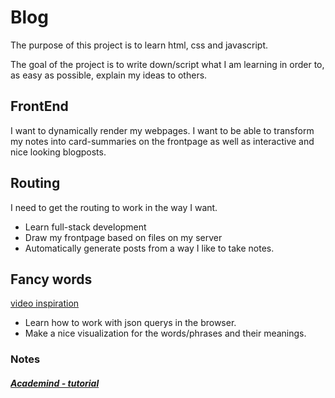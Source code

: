 # Blog


The purpose of this project is to learn html, css and javascript.

The goal of the project is to write down/script what I am learning in order to, as easy as possible, explain my ideas to others.

## FrontEnd

I want to dynamically render my webpages. I want to be able to transform my notes
into card-summaries on the frontpage as well as interactive and nice looking
blogposts.

## Routing

I need to get the routing to work in the
way I want.

* Learn full-stack development
* Draw my frontpage based on files on my
  server
* Automatically generate posts from a way
  I like to take notes.


## Fancy words

[video inspiration](https://www.youtube.com/watch?v=4zr8j-jeU_M)

* Learn how to work with json querys in
  the browser.
* Make a nice visualization for the
  words/phrases and their meanings. 


### Notes


##### [Academind - tutorial](https://www.youtube.com/watch?v=bf8L9tQi_MQ)



